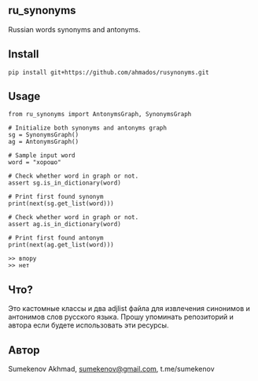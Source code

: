 ## ru_synonyms
Russian words synonyms and antonyms.


## Install
```
pip install git+https://github.com/ahmados/rusynonyms.git
```

## Usage
```
from ru_synonyms import AntonymsGraph, SynonymsGraph

# Initialize both synonyms and antonyms graph
sg = SynonymsGraph()
ag = AntonymsGraph()

# Sample input word
word = "хорошо"

# Check whether word in graph or not.
assert sg.is_in_dictionary(word)

# Print first found synonym
print(next(sg.get_list(word)))

# Check whether word in graph or not.
assert ag.is_in_dictionary(word)

# Print first found antonym
print(next(ag.get_list(word)))

>> впору
>> нет
```

## Что?
Это кастомные классы и два adjlist файла для извлечения синонимов и антонимов слов русского языка. Прошу упоминать репозиторий и автора если будете использовать эти ресурсы.

## Автор
Sumekenov Akhmad, sumekenov@gmail.com, t.me/sumekenov 
